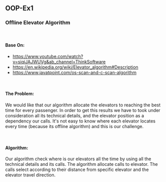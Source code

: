 ## OOP-Ex1
### Offline Elevator Algorithm

<br />

#### Base On:
- https://www.youtube.com/watch?v=siqiJAJWUVg&ab_channel=ThinkSoftware
- https://en.wikipedia.org/wiki/Elevator_algorithm#Description
- https://www.javatpoint.com/os-scan-and-c-scan-algorithm

<br />

#### The Problem:
We would like that our algorithm allocate the elevators to reaching the best time for every passenger.
In order to get this results we have to took under consideration all its technical details, 
and the elevator position as a dependency our calls.
It's not easy to know where each elevator locates every time (because its offline algorithm) and this is our challenge.

<br />

#### Algorithm:
Our algorithm check where is our elevators all the time by using all the technical details and its calls. 
The algorithm allocate calls to elevator. 
The calls select according to their distance from specific elevator and the elevator travel direction.

<br />

